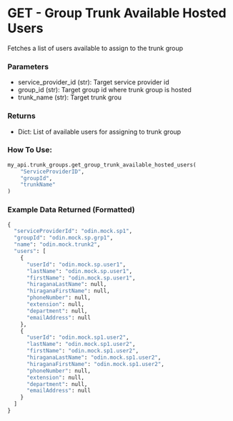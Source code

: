 # GET - Group Trunk Available Hosted Users

Fetches a list of users available to assign to the trunk group

### Parameters&#x20;

* service_provider_id (str): Target service provider id
* group_id (str): Target group id where trunk group is hosted
* trunk_name (str): Target trunk grou

### Returns

* Dict: List of available users for assigning to trunk group

### How To Use:

```python
my_api.trunk_groups.get_group_trunk_available_hosted_users(
    "ServiceProviderID",
    "groupId",
    "trunkName"
)
```

### Example Data Returned (Formatted)
```python
{
  "serviceProviderId": "odin.mock.sp1",
  "groupId": "odin.mock.sp.grp1",
  "name": "odin.mock.trunk2",
  "users": [
    {
      "userId": "odin.mock.sp.user1",
      "lastName": "odin.mock.sp.user1",
      "firstName": "odin.mock.sp.user1",
      "hiraganaLastName": null,
      "hiraganaFirstName": null,
      "phoneNumber": null,
      "extension": null,
      "department": null,
      "emailAddress": null
    },
    {
      "userId": "odin.mock.sp1.user2",
      "lastName": "odin.mock.sp1.user2",
      "firstName": "odin.mock.sp1.user2",
      "hiraganaLastName": "odin.mock.sp1.user2",
      "hiraganaFirstName": "odin.mock.sp1.user2",
      "phoneNumber": null,
      "extension": null,
      "department": null,
      "emailAddress": null
    }
  ]
}
```